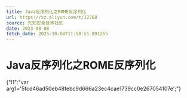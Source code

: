 ```yaml
---
title: Java反序列化之ROME反序列化
url: https://xz.aliyun.com/t/12768
source: 先知安全技术社区
date: 2023-08-08
fetch_date: 2025-10-04T11:58:51.891265
---
```


# Java反序列化之ROME反序列化

{"l1":"var arg1='5fcd46ad50eb48febc9d666a23ec4cae1739cc0e267054107e';"}